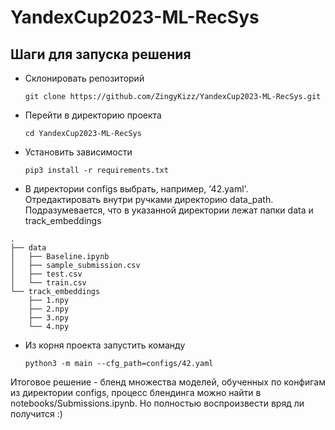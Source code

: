 # YandexCup2023-ML-RecSys

## Шаги для запуска решения
* Склонировать репозиторий
  ~~~
  git clone https://github.com/ZingyKizz/YandexCup2023-ML-RecSys.git
  ~~~
* Перейти в директорию проекта
  ~~~
  cd YandexCup2023-ML-RecSys
  ~~~
* Установить зависимости
  ~~~
  pip3 install -r requirements.txt
  ~~~
* В директории configs выбрать, например, '42.yaml'. Отредактировать внутри ручками директорию data_path. Подразумевается, что в указанной директории лежат папки data и track_embeddings
~~~
.
├── data
│   ├── Baseline.ipynb
│   ├── sample_submission.csv
│   ├── test.csv
│   └── train.csv
└── track_embeddings
    ├── 1.npy
    ├── 2.npy
    ├── 3.npy
    └── 4.npy
~~~
* Из корня проекта запустить команду
  ~~~
  python3 -m main --cfg_path=configs/42.yaml
  ~~~

Итоговое решение - бленд множества моделей, обученных по конфигам из директории configs, процесс блендинга можно найти в notebooks/Submissions.ipynb. Но полностью воспроизвести вряд ли получится :)
